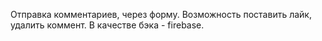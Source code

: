 Отправка комментариев, через форму.
Возможность поставить лайк, удалить коммент.
В качестве бэка - firebase. 
